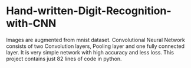 # Hand-written-Digit-Recognition-with-CNN

  Images are augmented from mnist dataset.
Convolutional Neural Network consists of two Convolution layers, Pooling layer and one fully connected layer.
It is very simple network with high accuracy and less loss.
This project contains just 82 lines of code in python.
